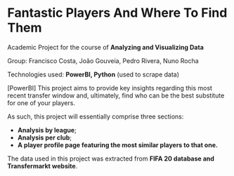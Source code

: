 # Fantastic Players And Where To Find Them

Academic Project for the course of **Analyzing and Visualizing Data**

Group: Francisco Costa, João Gouveia, Pedro Rivera, Nuno Rocha

Technologies used: **PowerBI, Python** (used to scrape data)

[PowerBI] This project aims to provide key insights regarding this most recent transfer window and, ultimately, find who can be the best substitute for one of your players.

As such, this project will essentially comprise three sections: 
  * **Analysis by league**; 
  * **Analysis per club**;
  * **A player profile page featuring the most similar players to that one.**

The data used in this project was extracted from **FIFA 20 database and Transfermarkt website**.
